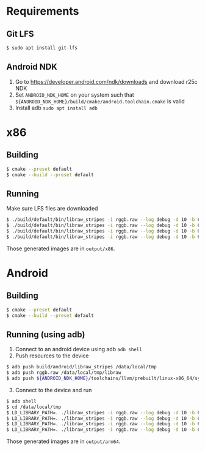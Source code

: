 # Requirements

## Git LFS

```bash
$ sudo apt install git-lfs
```

## Android NDK

1. Go to https://developer.android.com/ndk/downloads and download r25c NDK
2. Set `ANDROID_NDK_HOME` on your system such that `${ANDROID_NDK_HOME}/build/cmake/android.toolchain.cmake` is valid
3. Install adb `sudo apt install adb`

# x86

## Building

```bash
$ cmake --preset default
$ cmake --build --preset default
```

## Running

Make sure LFS files are downloaded

```bash
$ ./build/default/bin/libraw_stripes -i rggb.raw --log debug -d 10 -b 64 -p rggb -o rggb.png
$ ./build/default/bin/libraw_stripes -i rggb.raw --log debug -d 10 -b 64 -p bggr -o bggr.png
$ ./build/default/bin/libraw_stripes -i rggb.raw --log debug -d 10 -b 64 -p gbrg -o gbrg.png
$ ./build/default/bin/libraw_stripes -i rggb.raw --log debug -d 10 -b 64 -p grbg -o grbg.png
```

Those generated images are in `output/x86`.

# Android

## Building

```bash
$ cmake --preset default
$ cmake --build --preset default
```

## Running (using adb)

1. Connect to an android device using adb `adb shell`
2. Push resources to the device

```bash
$ adb push build/android/libraw_stripes /data/local/tmp
$ adb push rggb.raw /data/local/tmp/libraw
$ adb push ${ANDROID_NDK_HOME}/toolchains/llvm/prebuilt/linux-x86_64/sysroot/usr/lib/aarch64-linux-android/libc++_shared.so /data/local/tmp/libraw
```

3. Connect to the device and run

```bash
$ adb shell
$ cd /data/local/tmp
$ LD_LIBRARY_PATH=. ./libraw_stripes -i rggb.raw --log debug -d 10 -b 64 -p rggb -o rggb.png
$ LD_LIBRARY_PATH=. ./libraw_stripes -i rggb.raw --log debug -d 10 -b 64 -p bggr -o bggr.png
$ LD_LIBRARY_PATH=. ./libraw_stripes -i rggb.raw --log debug -d 10 -b 64 -p gbrg -o gbrg.png
$ LD_LIBRARY_PATH=. ./libraw_stripes -i rggb.raw --log debug -d 10 -b 64 -p grbg -o grbg.png
```

Those generated images are in `output/arm64`.

